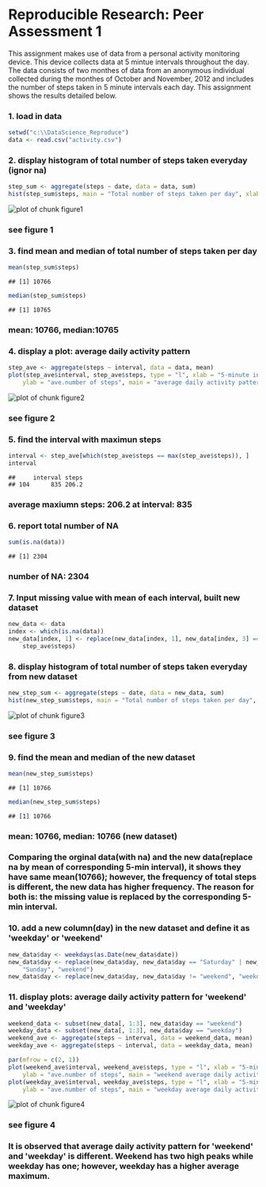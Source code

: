 Reproducible Research: Peer Assessment 1
========================================================
This assignment makes use of data from a personal activity monitoring device. This device collects data at 5 mintue intervals throughout the day. The data consists of two monthes of data from an anonymous individual collected during the monthes of October and November, 2012 and includes the number of steps taken in 5 minute intervals each day. This assignment shows the results detailed below.


### 1. load in data

```r
setwd("c:\\DataScience_Reproduce")
data <- read.csv("activity.csv")
```


### 2. display histogram of total number of steps taken everyday (ignor na) 

```r
step_sum <- aggregate(steps ~ date, data = data, sum)
hist(step_sum$steps, main = "Total number of steps taken per day", xlab = "steps")
```

![plot of chunk figure1](figure/figure1.png) 

### see figure 1


### 3. find mean and median of total number of steps taken per day

```r
mean(step_sum$steps)
```

```
## [1] 10766
```

```r
median(step_sum$steps)
```

```
## [1] 10765
```

### mean: 10766, median:10765


### 4. display a plot: average daily activity pattern 

```r
step_ave <- aggregate(steps ~ interval, data = data, mean)
plot(step_ave$interval, step_ave$steps, type = "l", xlab = "5-minute interval", 
    ylab = "ave.number of steps", main = "average daily activity pattern")
```

![plot of chunk figure2](figure/figure2.png) 

### see figure 2


### 5. find the interval with maximun steps

```r
interval <- step_ave[which(step_ave$steps == max(step_ave$steps)), ]
interval
```

```
##     interval steps
## 104      835 206.2
```

### average maxiumn steps: 206.2 at interval: 835


### 6. report total number of NA

```r
sum(is.na(data))
```

```
## [1] 2304
```

### number of NA: 2304


### 7. Input missing value with mean of each interval, built new dataset

```r
new_data <- data
index <- which(is.na(data))
new_data[index, 1] <- replace(new_data[index, 1], new_data[index, 3] == step_ave$interval, 
    step_ave$steps)
```


### 8. display histogram of total number of steps taken everyday from new dataset

```r
new_step_sum <- aggregate(steps ~ date, data = new_data, sum)
hist(new_step_sum$steps, main = "Total number of steps taken per day", xlab = "steps")
```

![plot of chunk figure3](figure/figure3.png) 

### see figure 3


### 9. find the mean and median of the new dataset

```r
mean(new_step_sum$steps)
```

```
## [1] 10766
```

```r
median(new_step_sum$steps)
```

```
## [1] 10766
```

### mean: 10766, median: 10766  (new dataset)


### Comparing the orginal data(with na) and the new data(replace na by mean of corresponding 5-min interval), it shows they have same mean(10766); however, the frequency of total steps is different, the new data has higher frequency. The reason for both is: the missing value is replaced by the corresponding 5-min interval.


### 10. add a new column(day) in the new dataset and define it as 'weekday' or 'weekend' 

```r
new_data$day <- weekdays(as.Date(new_data$date))
new_data$day <- replace(new_data$day, new_data$day == "Saturday" | new_data$day == 
    "Sunday", "weekend")
new_data$day <- replace(new_data$day, new_data$day != "weekend", "weekday")
```


### 11. display plots: average daily activity pattern for 'weekend' and 'weekday'

```r
weekend_data <- subset(new_data[, 1:3], new_data$day == "weekend")
weekday_data <- subset(new_data[, 1:3], new_data$day == "weekday")
weekend_ave <- aggregate(steps ~ interval, data = weekend_data, mean)
weekday_ave <- aggregate(steps ~ interval, data = weekday_data, mean)

par(mfrow = c(2, 1))
plot(weekend_ave$interval, weekend_ave$steps, type = "l", xlab = "5-min interval", 
    ylab = "ave.number of steps", main = "weekend average daily activity pattern")
plot(weekday_ave$interval, weekday_ave$steps, type = "l", xlab = "5-min interval", 
    ylab = "ave.number of steps", main = "weekday average daily activity pattern")
```

![plot of chunk figure4](figure/figure4.png) 

### see figure 4


### It is observed that average daily activity pattern for 'weekend' and 'weekday' is different. Weekend has two high peaks while weekday has one; however, weekday has a higher average maximum.
